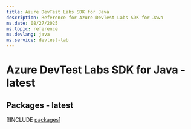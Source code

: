 ```yaml
---
title: Azure DevTest Labs SDK for Java
description: Reference for Azure DevTest Labs SDK for Java
ms.date: 08/27/2025
ms.topic: reference
ms.devlang: java
ms.service: devtest-lab
---
```

# Azure DevTest Labs SDK for Java - latest
## Packages - latest
[!INCLUDE [packages](devtest-labs-index.md)]